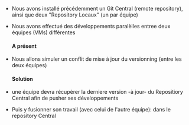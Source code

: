- Nous avons installé précédemment un Git Central (remote repository),
  ainsi que deux "Repository Locaux" (un par équipe)
- Nous avons effectué des développements paralèlles  entree deux équipes (VMs) différentes
  
   #### A présent
- Nous allons simuler un conflit de mise à jour du versionning (entre les deux équipes)

   #### Solution
- une équipe devra récupèrer la derniere version -à jour- du Repositiory Central afin de pusher ses développements
- Puis y fusionner son travail (avec celui de l'autre équipe):  dans le repository Central
